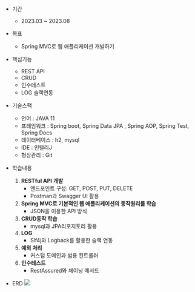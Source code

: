 - 기간 
  - 2023.03 ~ 2023.08
- 목표
  - Spring MVC로 웹 애플리케이션 개발하기
- 핵심기능
  - REST API 
  - CRUD  
  - 인수테스트    
  - LOG 슬랙연동
- 기술스팩
  - 언어      : JAVA 11
  - 프레임워크  : Spring boot, Spring Data JPA , Spring AOP, Spring Test, Spring Docs
  - 데이터베이스 : h2, mysql
  - IDE      : 인텔리J
  - 형상관리    : Git
- 학습내용
  1. **RESTful API 개발**
     - 엔드포인트 구성: GET, POST, PUT, DELETE
     - Postman과 Swagger UI 활용
  2. **Spring MVC로 기본적인 웹 애플리케이션의 동작원리를 학습**
     - JSON을 이용한 API 방식
  3. **CRUD동작 학습**
     - mysql과 JPA리포지토리 활용
  4. **LOG**
     - Slf4j와 Logback를 활용한 슬랙 연동
  5. **예외 처리**
     - 커스텀 도메인과 범용 컨트롤러
  6. **인수테스트**
     - RestAssured와 체이닝 메서드 
  
- ERD
     ![](https://i.imgur.com/zdmDqYe.png)
